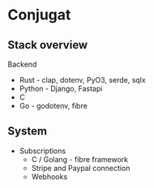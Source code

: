 # Conjugat

## Stack overview
Backend
* Rust - clap, dotenv, PyO3, serde, sqlx
* Python - Django, Fastapi
* C
* Go - godotenv, fibre

## System
* Subscriptions
  * C / Golang - fibre framework
  * Stripe and Paypal connection
  * Webhooks

